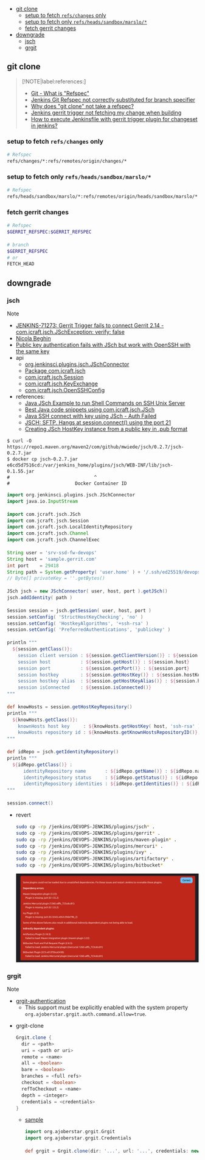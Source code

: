 <!-- START doctoc generated TOC please keep comment here to allow auto update -->
<!-- DON'T EDIT THIS SECTION, INSTEAD RE-RUN doctoc TO UPDATE -->

- [git clone](#git-clone)
  - [setup to fetch `refs/changes` only](#setup-to-fetch-refschanges-only)
  - [setup to fetch only `refs/heads/sandbox/marslo/*`](#setup-to-fetch-only-refsheadssandboxmarslo)
  - [fetch gerrit changes](#fetch-gerrit-changes)
- [downgrade](#downgrade)
  - [jsch](#jsch)
  - [grgit](#grgit)

<!-- END doctoc generated TOC please keep comment here to allow auto update -->

## git clone

> [!NOTE|label:references:]
> - [Git - What is "Refspec"](https://stackoverflow.com/q/44333437/2940319)
> - [Jenkins Git Refspec not correctly substituted for branch specifier](https://stackoverflow.com/q/50640603/2940319)
> - [Why does "git clone" not take a refspec?](https://stackoverflow.com/a/43759576/2940319)
> - [Jenkins gerrit trigger not fetching my change when building](https://stackoverflow.com/a/45976830/2940319)
> - [How to execute Jenkinsfile with gerrit trigger plugin for changeset in jenkins?](https://stackoverflow.com/a/46205264/2940319)

### setup to fetch `refs/changes` only
```bash
# Refspec
refs/changes/*:refs/remotes/origin/changes/*
```

### setup to fetch only `refs/heads/sandbox/marslo/*`
```bash
# Refspec
refs/heads/sandbox/marslo/*:refs/remotes/origin/heads/sandbox/marslo/*
```

### fetch gerrit changes
```bash
# Refspec
$GERRIT_REFSPEC:$GERRIT_REFSPEC

# branch
$GERRIT_REFSPEC
# or
FETCH_HEAD
```

## downgrade
### jsch

> [!NOTE]
> - [JENKINS-71273: Gerrit Trigger fails to connect Gerrit 2.14 - com.jcraft.jsch.JSchException: verify: false](https://issues.jenkins.io/browse/JENKINS-71273)
> - [Nicola Beghin](https://stackoverflow.com/questions/72743823/public-key-authentication-fails-with-jsch-but-work-with-openssh-with-the-same-ke#comment133364530_72771323)
> - [Public key authentication fails with JSch but work with OpenSSH with the same key](https://stackoverflow.com/questions/72743823/public-key-authentication-fails-with-jsch-but-work-with-openssh-with-the-same-ke/72771323#comment133364530_72771323)
> - api
>   - [org.jenkinsci.plugins.jsch.JSchConnector](https://javadoc.jenkins.io/plugin/jsch/org/jenkinsci/plugins/jsch/JSchConnector.html)
>   - [Package com.jcraft.jsch](https://epaul.github.io/jsch-documentation/javadoc/)
>   - [com.jcraft.jsch.Session](https://epaul.github.io/jsch-documentation/javadoc/com/jcraft/jsch/Session.html)
>   - [com.jcraft.jsch.KeyExchange](https://epaul.github.io/jsch-documentation/javadoc/com/jcraft/jsch/KeyExchange.html)
>   - [com.jcraft.jsch.OpenSSHConfig](https://epaul.github.io/jsch-documentation/javadoc/com/jcraft/jsch/OpenSSHConfig.html)
> - references:
>   - [Java JSch Example to run Shell Commands on SSH Unix Server](https://www.digitalocean.com/community/tutorials/jsch-example-java-ssh-unix-server)
>   - [Best Java code snippets using com.jcraft.jsch.JSch](https://www.tabnine.com/code/java/classes/com.jcraft.jsch.JSch)
>   - [Java SSH connect with key using JSch - Auth Failed](https://stackoverflow.com/a/68919510/2940319)
>   - [JSCH: SFTP. Hangs at session.connect() using the port 21](https://stackoverflow.com/a/36693526/2940319)
>   - [Creating JSch HostKey instance from a public key in .pub format](https://stackoverflow.com/a/29605457/2940319)

```
$ curl -O https://repo1.maven.org/maven2/com/github/mwiede/jsch/0.2.7/jsch-0.2.7.jar
$ docker cp jsch-0.2.7.jar e6cd5d7516cd:/var/jenkins_home/plugins/jsch/WEB-INF/lib/jsch-0.1.55.jar
#                               ^
#                        Docker Container ID
```

```groovy
import org.jenkinsci.plugins.jsch.JSchConnector
import java.io.InputStream

import com.jcraft.jsch.JSch
import com.jcraft.jsch.Session
import com.jcraft.jsch.LocalIdentityRepository
import com.jcraft.jsch.Channel
import com.jcraft.jsch.ChannelExec

String user = 'srv-ssd-fw-devops'
String host = 'sample.gerrit.com'
int port    = 29418
String path = System.getProperty( 'user.home' ) + '/.ssh/ed25519/devops@ssdfw'
// Byte[] privateKey = ''.getBytes()

JSch jsch = new JSchConnector( user, host, port ).getJSch()
jsch.addIdentity( path )

Session session = jsch.getSession( user, host, port )
session.setConfig( 'StrictHostKeyChecking', 'no' )
session.setConfig( 'HostkeyAlgorithms', '+ssh-rsa' )
session.setConfig( 'PreferredAuthentications', 'publickey' )

println """
  ${session.getClass()}:
    session client version : ${session.getClientVersion()} : ${session.clientVersion}
    session host           : ${session.getHost()} : ${session.host}
    session port           : ${session.getPort()} : ${session.port}
    session hostkey        : ${session.getHostKey()} : ${session.hostKey}
    session hostkey alias  : ${session.getHostKeyAlias()} : ${session.hostKeyAlias}
    session isConnected    : ${session.isConnected()}
"""

def knowHosts = session.getHostKeyRepository()
println """
  ${knowHosts.getClass()}:
    knownHosts host key     : ${knowHosts.getHostKey( host, 'ssh-rsa' )}
    knowHosts repository id : ${knowHosts.getKnownHostsRepositoryID()}
"""

def idRepo = jsch.getIdentityRepository()
println """
  ${idRepo.getClass()} :
      identityRepository name       : ${idRepo.getName()} : ${idRepo.name}
      identityRepository status     : ${idRepo.getStatus()} : ${idRepo.status}
      identityRepository identities : ${idRepo.getIdentities()} : ${idRepo.identities}
"""

session.connect()
```

- revert
  ```bash
  sudo cp -rp /jenkins/DEVOPS-JENKINS/plugins/jsch* .
  sudo cp -rp /jenkins/DEVOPS-JENKINS/plugins/gerrit* .
  sudo cp -rp /jenkins/DEVOPS-JENKINS/plugins/maven-plugin* .
  sudo cp -rp /jenkins/DEVOPS-JENKINS/plugins/mercuri* .
  sudo cp -rp /jenkins/DEVOPS-JENKINS/plugins/ivy* .
  sudo cp -rp /jenkins/DEVOPS-JENKINS/plugins/artifactory* .
  sudo cp -rp /jenkins/DEVOPS-JENKINS/plugins/bitbucket*
  ```

  ![jsch plugin issue](../../screenshot/jenkins/jsch-plugin-rsa-issue.png)

### grgit

> [!NOTE]
> - [grgit-authentication](https://ajoberstar.org/grgit/main/grgit-authentication-2.html)
>   - This support must be explicitly enabled with the system property `org.ajoberstar.grgit.auth.command.allow=true`.

- grgit-clone
  ```groovy
  Grgit.clone {
    dir = <path>
    uri = <path or uri>
    remote = <name>
    all = <boolean>
    bare = <boolean>
    branches = <full refs>
    checkout = <boolean>
    refToCheckout = <name>
    depth = <integer>
    credentials = <credentials>
  }
  ```

  - [sample](https://ajoberstar.org/grgit/main/grgit-authentication-2.html#_hardcoded_credentials)
    ```groovy
    import org.ajoberstar.grgit.Grgit
    import org.ajoberstar.grgit.Credentials

    def grgit = Grgit.clone(dir: '...', url: '...', credentials: new Credentials(username, password))
    ```
